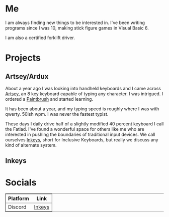 

# Me

I am always finding new things to be interested in. I've been writing programs since I was 10, making stick figure games in Visual Basic 6.

I am also a certified forklift driver.


# Projects


## Artsey/Ardux

About a year ago I was looking into handheld keyboards and I came across [Artsey](https://artsey.io/), an 8 key keyboard capable of typing any character. I was intrigued. I ordered a [Paintbrush](https://github.com/arduxio/thepaintbrush) and started learning.

It has been about a year, and my typing speed is roughly where I was with qwerty. 50ish wpm. I was never the fastest typist.

These days I daily drive half of a slightly modified 40 percent keyboard I call the Fatlad. I've found a wonderful space for others like me who are interested in pushing the boundaries of traditional input devices. We call ourselves [Inkeys](#org8398b19), short for Inclusive Keyboards, but really we discuss any kind of alternate system.


<a id="org8398b19"></a>

## Inkeys


## 


# Socials

<table border="2" cellspacing="0" cellpadding="6" rules="groups" frame="hsides">


<colgroup>
<col  class="org-left" />

<col  class="org-left" />
</colgroup>
<thead>
<tr>
<th scope="col" class="org-left">Platform</th>
<th scope="col" class="org-left">Link</th>
</tr>
</thead>

<tbody>
<tr>
<td class="org-left">Discord</td>
<td class="org-left"><a href="https://discord.gg/DuhCnV9Keh">Inkeys</a></td>
</tr>
</tbody>
</table>

